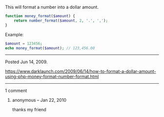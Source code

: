 This will format a number into a dollar amount.

```php
function money_format($amount) {
    return number_format($amount, 2, '.', ',');
}
```

Example:
```php
$amount = 123456;
echo money_format($amount); // 123,456.00
```

---

Posted Jun 14, 2009.

https://www.darklaunch.com/2009/06/14/how-to-format-a-dollar-amount-using-php-money-format-number-format.html

---

1 comment

<ol>
    <li>
        <div>
            anonymous &ndash; Jan 22, 2010
            <div>
                <p>thanks my friend</p>
            </div>
        </div>
    </li>
</ol>
